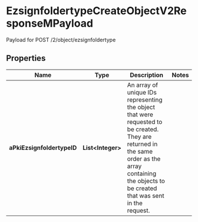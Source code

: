 

# EzsignfoldertypeCreateObjectV2ResponseMPayload

Payload for POST /2/object/ezsignfoldertype

## Properties

| Name | Type | Description | Notes |
|------------ | ------------- | ------------- | -------------|
|**aPkiEzsignfoldertypeID** | **List&lt;Integer&gt;** | An array of unique IDs representing the object that were requested to be created.  They are returned in the same order as the array containing the objects to be created that was sent in the request. |  |



